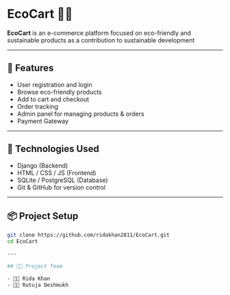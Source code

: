 # EcoCart 🛒🌱

**EcoCart** is an e-commerce platform focused on eco-friendly and sustainable products as a contribution to sustainable development

---

## 🔧 Features

- User registration and login
- Browse eco-friendly products
- Add to cart and checkout
- Order tracking
- Admin panel for managing products & orders
- Payment Gateway

---

## 🚀 Technologies Used

- Django  (Backend)
- HTML / CSS / JS (Frontend)
- SQLite / PostgreSQL (Database)
- Git & GitHub for version control

---

## 📦 Project Setup

```bash
git clone https://github.com/ridakhan2811/EcoCart.git
cd EcoCart

---

## 👩‍💻 Project Team

- 👩‍🎓 Rida Khan  
- 👩‍🎓 Rutuja Deshmukh

